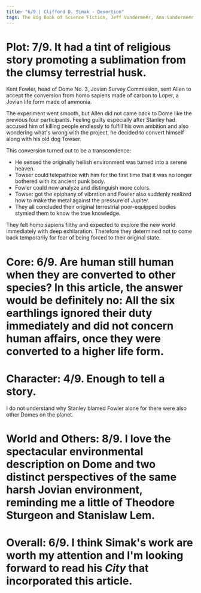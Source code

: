 ```yaml
---
title: "6/9 | Clifford D. Simak - Desertion"
tags: The Big Book of Science Fiction, Jeff Vandermeer, Ann Vandermeer, short story, novelette, science fiction, 1904-1988, 1944
---
```


# Plot: 7/9. It had a tint of religious story promoting a sublimation from the clumsy terrestrial husk.
Kent Fowler, head of Dome No. 3, Jovian Survey Commission, sent Allen to accept the conversion from homo sapiens made of carbon to Loper, a Jovian life form made of ammonia.

The experiment went smooth, but Allen did not came back to Dome like the previous four participants. Feeling guilty especially after Stanley had accused him of killing people endlessly to fulfill his own ambition and also wondering what's wrong with the project, he decided to convert himself along with his old dog Towser.

This conversion turned out to be a transcendence:
+ He sensed the originally hellish environment was turned into a serene heaven.
+ Towser could telepathize with him for the first time that it was no longer bothered with its ancient punk body.
+ Fowler could now analyze and distinguish more colors.
+ Towser got the epiphany of vibration and Fowler also suddenly realized how to make the metal against the pressure of Jupiter.
+ They all concluded their original terrestrial poor-equipped bodies stymied them to know the true knowledge.

They felt homo sapiens filthy and expected to explore the new world immediately with deep exhilaration. Therefore they determined not to come back temporarily for fear of being forced to their original state.

# Core: 6/9. Are human still human when they are converted to other species? In this article, the answer would be definitely no: All the six earthlings ignored their duty immediately and did not concern human affairs, once they were converted to a higher life form.



# Character: 4/9. Enough to tell a story.
I do not understand why Stanley blamed Fowler alone for there were also other Domes on the planet. 



# World and Others: 8/9. I love the spectacular environmental description on Dome and two distinct perspectives of the same harsh Jovian environment, reminding me a little of Theodore Sturgeon and Stanislaw Lem.



# Overall: 6/9. I think Simak's work are worth my attention and I'm looking forward to read his *City* that incorporated this article.


